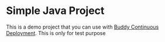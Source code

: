 # Simple Java Project
This is a demo project that you can use with [Buddy Continuous Deployment](https://buddy.works).
This is only for test purpose
